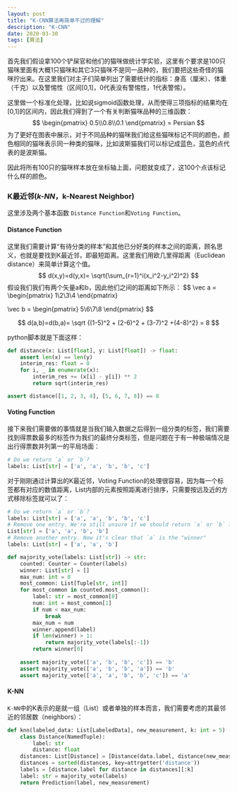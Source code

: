 ```yaml
---
layout: post
title: "K-CNN算法再简单不过的理解"
description: "K-CNN"
date: 2020-03-30
tags: [算法]
---
```


首先我们假设拿100个铲屎官和他们的猫咪做统计学实验，这里有个要求是100只猫咪里面有大概1只猫咪和其它3只猫咪不是同一品种的，我们要把这些奇怪的猫咪拧出来。在这里我们对主子们简单列出了需要统计的指标：身高（厘米）、体重（千克）以及警惕性（区间[0,1]，0代表没有警惕性，1代表警惕）。

<!--more-->

这里做一个标准化处理，比如说sigmoid函数处理，从而使得三项指标的结果均在[0,1]的区间内，因此我们得到了一个有关判断猫咪品种的三维函数：
$$
\begin{pmatrix} 
0.5\\0.8\\0.1 
\end{pmatrix} = Persian
$$
为了更好在图表中展示，对于不同品种的猫咪我们给这些猫咪标记不同的颜色，颜色相同的猫咪表示同一种类的猫咪，比如波斯猫我们可以标记成蓝色，蓝色的点代表的是波斯猫。

因此将所有100只的猫咪样本放在坐标轴上面，问题就变成了，这100个点该标记什么样的颜色。



### K最近邻(*k-NN*，k-Nearest Neighbor)

这里涉及两个基本函数 ```Distance Function```和```Voting Function```。

#### Distance Function

这里我们需要计算“有待分类的样本”和其他已分好类的样本之间的距离，顾名思义，也就是要找到K最近邻，即最短距离。这里我们用欧几里得距离（Euclidean distance）来简单计算这个值。
$$
d(x,y)=d(y,x)= \sqrt{\sum_{r=1}^i(x_i^2-y_i^2)^2}
$$
假设我们我们有两个矢量a和b，因此他们之间的距离如下所示：
$$
\vec a = \begin{pmatrix} 
1\\2\\3\\4 
\end{pmatrix} 

\vec b = \begin{pmatrix} 
5\\6\\7\\8 
\end{pmatrix}
$$

$$
d(a,b)=d(b,a)= \sqrt {(1-5)^2 + (2-6)^2 + (3-7)^2 +(4-8)^2} = 8
$$

python脚本就是下面这样：

```python
def distance(x: List[float], y: List[float]) -> float:    
	assert len(x) == len(y)    
	interim_res: float = 0    
	for i, _ in enumerate(x):        
		interim_res += (x[i] - y[i]) ** 2    
		return sqrt(interim_res) 

assert distance([1, 2, 3, 4], [5, 6, 7, 8]) == 8
```

#### Voting Function

接下来我们需要做的事情就是当我们输入数据之后得到一组分类的标签，我们需要找到得票数最多的标签作为我们的最终分类标签，但是问题在于有一种极端情况是出行得票数并列第一的平局场面：

```python
# Do we return `a` or `b`? 
labels: List[str] = ['a', 'a', 'b', 'b', 'c']
```

对于刚刚通过计算出的K最近邻，Voting Function的处理很容易，因为每一个标签都有对应的数值距离，List内部的元素按照距离进行排序，只需要按远及近的方式移除标签就可以了：

```python
# Do we return `a` or `b`? 
labels: List[str] = ['a', 'a', 'b', 'b', 'c']
# Remove one entry. We're still unsure if we should return `a` or `b` labels: 
List[str] = ['a', 'a', 'b', 'b'] 
# Remove another entry. Now it's clear that `a` is the "winner" 
labels: List[str] = ['a', 'a', 'b']
```

```python
def majority_vote(labels: List[str]) -> str:    
    counted: Counter = Counter(labels)    
    winner: List[str] = []    
    max_num: int = 0
    most_common: List[Tuple[str, int]]
    for most_common in counted.most_common():
        label: str = most_common[0]
        num: int = most_common[1]
        if num < max_num:  
            break        
        max_num = num
        winner.append(label)
        if len(winner) > 1: 
            return majority_vote(labels[:-1])
        return winner[0] 
    
    assert majority_vote(['a', 'b', 'b', 'c']) == 'b' 
    assert majority_vote(['a', 'b', 'b', 'a']) == 'b' 
    assert majority_vote(['a', 'a', 'b', 'b', 'c']) == 'a'
```

#### K-NN

```K-NN```中的K表示的是就一组（List）或者单独的样本而言，我们需要考虑的其最邻近的邻居数（neighbors）：

```python
def knn(labeled_data: List[LabeledData], new_measurement, k: int = 5) -> Prediction:    
	class Distance(NamedTuple):        
		label: str        
		distance: float    
	distances: List[Distance] = [Distance(data.label, distance(new_measurement, data.measurements))                                         for data in labeled_data]    
	distances = sorted(distances, key=attrgetter('distance'))    
	labels = [distance.label for distance in distances][:k]    
	label: str = majority_vote(labels)    
	return Prediction(label, new_measurement)
```


